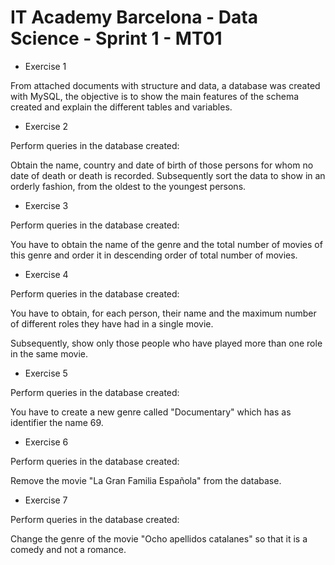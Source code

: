 # IT Academy Barcelona - Data Science - Sprint 1 - MT01


- Exercise 1

From attached documents with structure and data, a database was created with MySQL, the objective is to show the main features of the schema created and explain the different tables and variables.




- Exercise 2

Perform queries in the database created:

Obtain the name, country and date of birth of those persons for whom no date of death or death is recorded. Subsequently sort the data to show in an orderly fashion, from the oldest to the youngest persons.


- Exercise 3
  
Perform queries in the database created:

You have to obtain the name of the genre and the total number of movies of this genre and order it in descending order of total number of movies.  

- Exercise 4
  
Perform queries in the database created:

You have to obtain, for each person, their name and the maximum number of different roles they have had in a single movie. 

Subsequently, show only those people who have played more than one role in the same movie.

- Exercise 5
  
Perform queries in the database created:

You have to create a new genre called "Documentary" which has as identifier the name 69.


- Exercise 6
  
Perform queries in the database created:

Remove the movie "La Gran Familia Española" from the database.


- Exercise 7
  
Perform queries in the database created:

Change the genre of the movie "Ocho apellidos catalanes" so that it is a comedy and not a romance.

